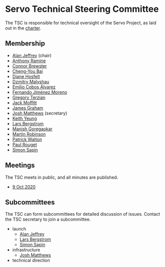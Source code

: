 # Servo Technical Steering Committee

The TSC is responsible for technical oversight of the Servo Project, as laid out in the [charter](../CHARTER.md).

## Membership

- [Alan Jeffrey](https://github.com/asajeffrey) (chair)
- [Anthony Ramine](https://github.com/nox)
- [Connor Brewster](https://github.com/cbrewster)
- [Cheng-You Bai](https://github.com/cybai)
- [Diane Hosfelt](https://github.com/avadacatavra)
- [Dzmitry Malyshau](https://github.com/kvark)
- [Emilio Cobos Álvarez](https://github.com/emilio)
- [Fernando Jiménez Moreno](https://github.com/ferjm)
- [Gregory Terzian](https://github.com/gterzian)
- [Jack Moffitt](https://github.com/metajack)
- [James Graham](https://github.com/jgraham)
- [Josh Matthews](https://github.com/jdm) (secretary)
- [Keith Yeung](https://github.com/KiChjang)
- [Lars Bergstrom](https://github.com/larsbergstrom)
- [Manish Goregaokar](https://github.com/Manishearth)
- [Martin Robinson](https://github.com/mrobinson)
- [Patrick Walton](https://github.com/pcwalton)
- [Paul Rouget](https://github.com/paulrouget)
- [Simon Sapin](https://github.com/SimonSapin)

## Meetings

The TSC meets in public, and all minutes are published.

* [9 Oct 2020](tsc-2020-10-09.md)

## Subcommittees

The TSC can form subcommittees for detailed discussion of issues.
Contact the TSC secretary to join a subcommittee.

- launch
  - [Alan Jeffrey](https://github.com/asajeffrey)
  - [Lars Bergstrom](https://github.com/larsbergstrom)
  - [Simon Sapin](https://github.com/SimonSapin)
- infrastructure
  - [Josh Matthews](https://github.com/jdm)
- technical direction
